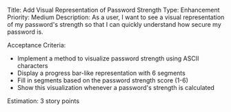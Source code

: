 Title: Add Visual Representation of Password Strength
Type: Enhancement
Priority: Medium
Description:
As a user, I want to see a visual representation of my password's strength so that I can quickly understand how secure my password is.

Acceptance Criteria:
- Implement a method to visualize password strength using ASCII characters
- Display a progress bar-like representation with 6 segments
- Fill in segments based on the password strength score (1-6)
- Show this visualization whenever a password's strength is calculated

Estimation: 3 story points